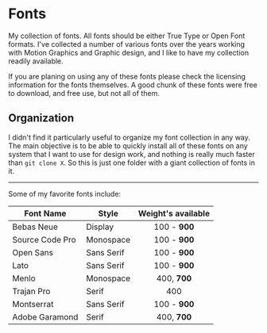 # Fonts
My collection of fonts. All fonts should be either True Type or Open Font formats. I've collected a number of various fonts over the years working with Motion Graphics and Graphic design, and I like to have my collection readily available. 

If you are planing on using any of these fonts please check the licensing information for the fonts themselves. A good chunk of these fonts were free to download, and free use, but not all of them. 

## Organization
I didn't find it particularly useful to organize my font collection in any way. The main objective is to be able to quickly install all of these fonts on any system that I want to use for design work, and nothing is really much faster than ``git clone X``. So this is just one folder with a giant collection of fonts in it. 

---

Some of my favorite fonts include: 

Font Name       | Style      | Weight's available
 -------------- | ---------- | :----------------: 
Bebas Neue      | Display    | 100 - **900**
Source Code Pro | Monospace  | 100 - **900**
Open Sans       | Sans Serif | 100 - **900**
Lato            | Sans Serif | 100 - **900**
Menlo           | Monospace  | 400, **700**
Trajan Pro      | Serif      | 400
Montserrat      | Sans Serif | 100 - **900**
Adobe Garamond  | Serif      | 400, **700**
